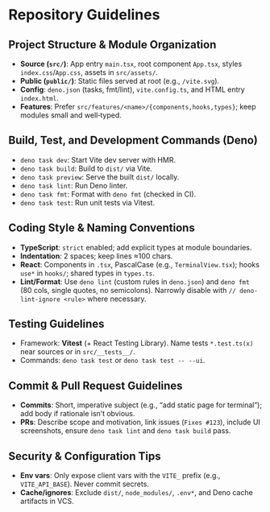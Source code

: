# Repository Guidelines

## Project Structure & Module Organization
- **Source (`src/`)**: App entry `main.tsx`, root component `App.tsx`, styles `index.css`/`App.css`, assets in `src/assets/`.
- **Public (`public/`)**: Static files served at root (e.g., `/vite.svg`).
- **Config**: `deno.json` (tasks, fmt/lint), `vite.config.ts`, and HTML entry `index.html`.
- **Features**: Prefer `src/features/<name>/{components,hooks,types}`; keep modules small and well‑typed.

## Build, Test, and Development Commands (Deno)
- `deno task dev`: Start Vite dev server with HMR.
- `deno task build`: Build to `dist/` via Vite.
- `deno task preview`: Serve the built `dist/` locally.
- `deno task lint`: Run Deno linter.
- `deno task fmt`: Format with `deno fmt` (checked in CI).
- `deno task test`: Run unit tests via Vitest.
 

## Coding Style & Naming Conventions
- **TypeScript**: `strict` enabled; add explicit types at module boundaries.
- **Indentation**: 2 spaces; keep lines ≈100 chars.
- **React**: Components in `.tsx`, PascalCase (e.g., `TerminalView.tsx`); hooks `use*` in `hooks/`; shared types in `types.ts`.
- **Lint/Format**: Use `deno lint` (custom rules in `deno.json`) and `deno fmt` (80 cols, single quotes, no semicolons). Narrowly disable with `// deno-lint-ignore <rule>` where necessary.

## Testing Guidelines
- Framework: **Vitest** (+ React Testing Library). Name tests `*.test.ts(x)` near sources or in `src/__tests__/`.
- Commands: `deno task test` or `deno task test -- --ui`.

## Commit & Pull Request Guidelines
- **Commits**: Short, imperative subject (e.g., “add static page for terminal”); add body if rationale isn’t obvious.
- **PRs**: Describe scope and motivation, link issues (`Fixes #123`), include UI screenshots, ensure `deno task lint` and `deno task build` pass.

## Security & Configuration Tips
- **Env vars**: Only expose client vars with the `VITE_` prefix (e.g., `VITE_API_BASE`). Never commit secrets.
- **Cache/ignores**: Exclude `dist/`, `node_modules/`, `.env*`, and Deno cache artifacts in VCS.

